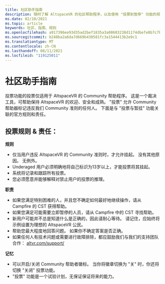 ```yaml
---
title: 社区助手指南
description: 随时了解 AltspaceVR 的社区帮助程序，以及使用 "投票到暂停" 功能的规则和责任。
ms.date: 02/10/2021
ms.topic: article
keywords: 社区、指南、规则
ms.openlocfilehash: a917396ee93d35ad2bef1835a3a08603238d1174dbefe8b7c7b5add70fe29d51
ms.sourcegitcommit: b248ba2a6da7d669b430581fc3a1544413b2e9c1
ms.translationtype: MT
ms.contentlocale: zh-CN
ms.lasthandoff: 08/11/2021
ms.locfileid: "119125011"
---
```

# <a name="community-helper-guide"></a>社区助手指南

投票功能的投票仅适用于 AltspaceVR 的 Community 帮助程序。 这是一个裁决工具，可帮助保持 AltspaceVR 的欢迎、安全和成熟。 "投票" 允许 Community 帮助器标记违反我们 Community 准则的任何人。 下面是与 "投票与暂挂" 功能关联的官方规则和责任。 

## <a name="vote-to-suspend-rules--responsibilities"></a>投票规则 & 责任： 

**规则** 

* 仅当用户违反 AltspaceVR 的 Community 准则时，才允许挂起。 没有其他原因。 无例外。  
* Underaged 用户必须明确地将自己标识为13岁以上，才能投票将其挂起。 
* 系统将记录和跟踪所有投票。 
* 您必须愿意并能够解释对禁止用户的投票的推理。 

**职责** 

* 如果您满足特别困难的人，并且您不确定如何最好地继续操作，请从 Campfire 的 CST 获得帮助。  
* 如果您满足可能需要立即暂停的人员，请从 Campfire 中的 CST 寻找帮助。 
* 新用户可能并不总是知道什么是正确的，因此请耐心等待。 请记住，应始终将示例设置为理想的 AltspaceVR 公民。 
* 帮助您最大程度地回答问题。 如果你不确定答案是否正确。 
* 如果任何人有技术问题或需要进行故障排除，都应鼓励我们与我们的支持团队合作： [altvr.com/support/](https://help.altvr.com/hc/requests/new?ticket_form_id=114093998653)

**记忆** 

* 可以开启/关闭 Community 帮助者徽标。 当你将徽章切换为 "关" 时，你还将切换 "关闭" 投票功能。 
* "投票" 功能是一个试验计划，无保证保证将来的能力。 